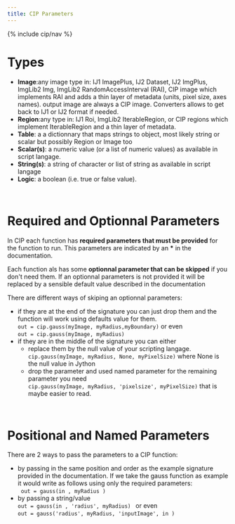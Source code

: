 ```yaml
---
title: CIP Parameters
---
```


{% include cip/nav %}

<h1><span class="mw-headline" id="Types">Types</span></h1>
<ul><li><b>Image</b>:any image type in: IJ1 ImagePlus, IJ2 Dataset, IJ2 ImgPlus, ImgLib2 Img, ImgLib2 RandomAccessInterval (RAI), CIP image which implements RAI and adds a thin layer of metadata (units, pixel size, axes names). output image are always a CIP image. Converters allows to get back to IJ1 or IJ2 format if needed.</li>
<li><b>Region</b>:any type in: IJ1 Roi, ImgLib2 IterableRegion, or CIP regions which implement IterableRegion and a thin layer of metadata.</li>
<li><b>Table</b>: a a dictionnary that maps strings to object, most likely string or scalar but possibly Region or Image too</li>
<li><b>Scalar(s)</b>: a numeric value (or a list of numeric values) as available in script langage.</li>
<li><b>String(s)</b>: a string of character or list of string as available in script langage</li>
<li><b>Logic</b>: a boolean (i.e. true or false value).</li></ul>
<p><br />
</p>
<h1><span class="mw-headline" id="Required_and_Optionnal_Parameters">Required and Optionnal Parameters</span></h1>
<p>In CIP each function has <b>required parameters that must be provided</b> for the function to run. This parameters are indicated by an <b>*</b> in the documentation.
</p><p>Each function als has some <b>optionnal parameter that can be skipped</b> if you don't need them. If an optionnal parameters is not provided it will be replaced by a sensible default value described in the documentation
</p><p>There are different ways of skiping an optionnal parameters:
</p>
<ul><li> if they are at the end of the signature you can just drop them and the function will work using defaults value for them. <br /> <code>out = cip.gauss(myImage, myRadius,myBoundary)</code> or even <br /> <code>out = cip.gauss(myImage, myRadius)</code></li>
<li> if they are in the middle of the signature you can either
<ul><li> replace them by the null value of your scripting langage. <br /> <code>cip.gauss(myImage, myRadius, None, myPixelSize)</code> where None is the null value in Jython</li>
<li> drop the parameter and used named parameter for the remaining parameter you need <br /> <code>cip.gauss(myImage, myRadius, 'pixelsize', myPixelSize)</code> that is maybe easier to read.</li></ul></li></ul>
<p><br />
</p>
<h1><span class="mw-headline" id="Positional_and_Named_Parameters">Positional and Named Parameters</span></h1>
<p>There are 2 ways to pass the parameters to a CIP function:
</p>
<ul><li> by passing in the same position and order as the example signature provided in the documentation. If we take the gauss function as example it would write as follows using only the required parameters: <br /> <code> out = gauss(in , myRadius )</code></li>
<li> by passing a string/value <br /> <code>out = gauss(in , 'radius', myRadius) </code>  or even <br /><code>out = gauss('radius', myRadius, 'inputImage', in )</code></li></ul>
